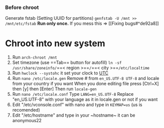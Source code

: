 ### Before chroot
Generate fstab (Setting UUID for partitions)
`genfstab -U /mnt >> /mnt/etc/fstab`
**Run only once.** If you mess this => [[Fixing bugs#^de92a8]]

# Chroot into new system
1. Run `arch-chroot /mnt`
2. Set timezone (use ==Tab== button for autofill)
`ln -sf /usr/share/zoneinfo/`==< region >==`/`==< city >==`/etc/localtime`
3. Run `hwclock --systohc` it set your clock to [UTC](https://en.wikipedia.org/wiki/UTC)
4. Run `nano /etc/locale.gen`
Remove # from `en_US.UTF-8 UTF-8` and locale from your country if you want
When you done editing file press [Ctrl+X] then [y] then [Enter]
Then run `locale-gen`
5. Run `nano /etc/locale.conf`
Type `LANG=en_US.UTF-8`
Replace "en_US.UTF-8" with your language as it in locale.gen or not if you want
6. Edit "/etc/vconsole.conf" with nano and type in `KEYMAP=us` (us is recomended)
7. Edit "/etc/hostname" and type in your ~hostname~ it can be anonymous22